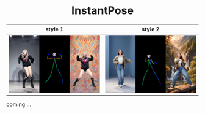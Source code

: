 <div align="center">
<h1>InstantPose</h1>
</div>


style 1 | style 2
:-------------------------:|:-------------------------:
<img src="./data/demo_1.jpg" width = "420" /> | <img src="./data/demo_2.jpg" width = "420" /> 


coming ...
